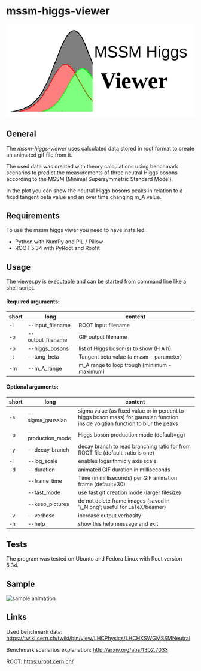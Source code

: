 # mssm-higgs-viewer

![MSSM Higgs Viewer Logo](logo.png)


## General

The *mssm-higgs-viewer* uses calculated data stored in root format to create an animated gif file from it.

The used data was created with theory calculations using benchmark scenarios to predict the measurements of three neutral Higgs bosons according to the MSSM (Minimal Supersymmetric Standard Model).

In the plot you can show the neutral Higgs bosons peaks in relation to a fixed tangent beta value and an over time changing m_A value.


## Requirements

To use the mssm higgs viwer you need to have installed:

* Python with NumPy and PIL / Pillow
* ROOT 5.34 with PyRoot and Roofit


## Usage 

The viewer.py is executable and can be started from command line like a shell script.

  
#### Required arguments:

| short | long | content |
|------|-------|---------|
| -i | --input_filename | ROOT input filename |
| -o | --output_filename | GIF output filename |
| -b | --higgs_bosons  | list of Higgs boson(s) to show (H A h) |
| -t | --tang_beta | Tangent beta value (a mssm - parameter)|
| -m | --m_A_range |m_A range to loop trough (minimum - maximum)|


#### Optional arguments:  

| short | long | content |
|------|-------|---------|
| -s | --sigma_gaussian | sigma value (as fixed value or in percent to higgs boson mass) for gaussian function inside voigtian function to blur the peaks|
| -p | --production_mode | Higgs boson production mode (default=gg) |
| -y | --decay_branch | decay branch to read branching ratio for from ROOT file (default: ratio is one) |
| -l | --log_scale | enables logarithmic y axis scale |
| -d | --duration | animated GIF duration in milliseconds |
|    | --frame_time | Time (in milliseconds) per GIF animation frame (default=30) |
|    | --fast_mode | use fast gif creation mode (larger filesize) |
|    | --keep_pictures | do not delete frame images (saved in '<filename>/<filename>_N.png'; useful for LaTeX/beamer) |
| -v | --verbose | increase output verbosity |
| -h | --help | show this help message and exit |


## Tests

The program was tested on Ubuntu and Fedora Linux with Root version 5.34.


## Sample

![sample animation](https://ww2.rleh.de/mssm/higgs-viewer.gif)


## Links

Used benchmark data: https://twiki.cern.ch/twiki/bin/view/LHCPhysics/LHCHXSWGMSSMNeutral

Benchmark scenarios explanation: http://arxiv.org/abs/1302.7033

ROOT: https://root.cern.ch/
